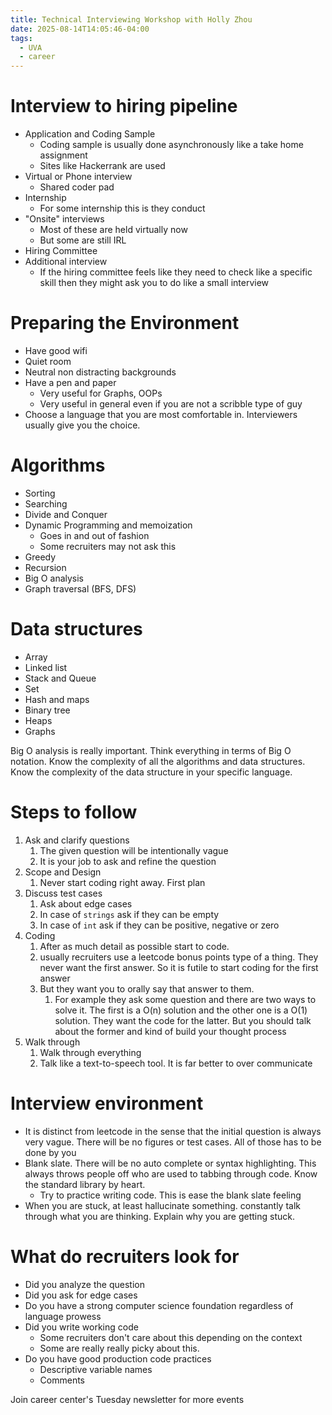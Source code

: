 ```yaml
---
title: Technical Interviewing Workshop with Holly Zhou
date: 2025-08-14T14:05:46-04:00
tags:
  - UVA
  - career
---
```


# Interview to hiring pipeline

- Application and Coding Sample
	- Coding sample is usually done asynchronously like a take home assignment
	- Sites like Hackerrank are used
- Virtual or Phone interview
	- Shared coder pad
- Internship
	- For some internship this is they conduct
- "Onsite" interviews
	- Most of these are held virtually now
	- But some are still IRL
- Hiring Committee
- Additional interview
	- If the hiring committee feels like they need to check like a specific skill then they might ask you to do like a small interview

# Preparing the Environment
- Have good wifi
- Quiet room
- Neutral non distracting backgrounds
- Have a pen and paper
	- Very useful for Graphs, OOPs
	- Very useful in general even if you are not a scribble type of guy
- Choose a language that you are most comfortable in. Interviewers usually give you the choice. 


# Algorithms
- Sorting
- Searching
- Divide and Conquer
- Dynamic Programming and memoization
	- Goes in and out of fashion
	- Some recruiters may not ask this
- Greedy
- Recursion
- Big O analysis
- Graph traversal (BFS, DFS)


# Data structures
- Array
- Linked list
- Stack and Queue
- Set
- Hash and maps
- Binary tree
- Heaps
- Graphs

Big O analysis is really important. Think everything in terms of Big O notation. Know the complexity of all the algorithms and data structures. Know the complexity of the data structure in your specific language.


# Steps to follow
1. Ask and clarify questions
	1. The given question will be intentionally vague
	2. It is your job to ask and refine the question
2. Scope and Design
	1. Never start coding right away. First plan
3. Discuss test cases
	1. Ask about edge cases
	2. In case of `strings` ask if they can be empty
	3. In case of `int` ask if they can be positive, negative or zero
4. Coding
	1. After as much detail as possible start to code.
	2. usually recruiters use a leetcode bonus points type of a thing. They never want the first answer. So it is futile to start coding for the first answer
	3. But they want you to orally say that answer to them.
		1. For example they ask some question and there are two ways to solve it. The first is a O(n) solution and the other one is a O(1) solution. They want the code for the latter. But you should talk about the former and kind of build your thought process
5. Walk through
	1. Walk through everything
	2. Talk like a text-to-speech tool. It is far better to over communicate

# Interview environment
- It is distinct from leetcode in the sense that the initial question is always very vague. There will be no figures or test cases. All of those has to be done by you
- Blank slate. There will be no auto complete or syntax highlighting. This always throws people off who are used to tabbing through code. Know the standard library by heart. 
	- Try to practice writing code. This is ease the blank slate feeling
- When you are stuck, at least hallucinate something. constantly talk through what you are thinking. Explain why you are getting stuck.

# What do recruiters look for
- Did you analyze the question
- Did you ask for edge cases
- Do you have a strong computer science foundation regardless of language prowess
- Did you write working code
	- Some recruiters don't care about this depending on the context
	- Some are really really picky about this. 
- Do you have good production code practices
	- Descriptive variable names
	- Comments

Join career center's Tuesday newsletter for more events